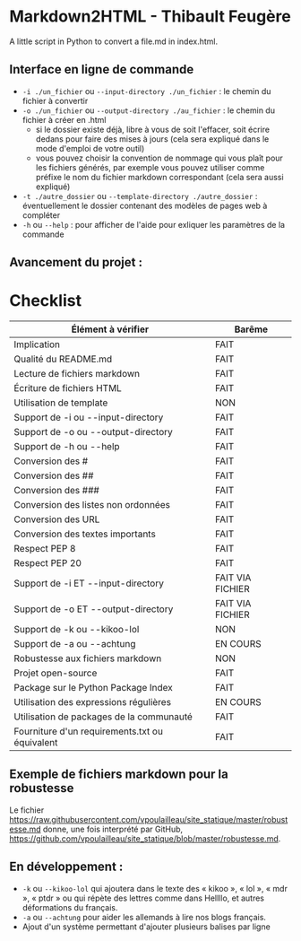 # Markdown2HTML - Thibault Feugère
A little script in Python to convert a file.md in index.html.

## Interface en ligne de commande

* `-i ./un_fichier` ou `--input-directory ./un_fichier` : le chemin du fichier à convertir
* `-o ./un_fichier` ou `--output-directory ./au_fichier` : le chemin du fichier à créer en .html
  * si le dossier existe déjà, libre à vous de soit l'effacer, soit écrire dedans pour faire des mises à jours (cela sera expliqué dans le mode d'emploi de votre outil)
  * vous pouvez choisir la convention de nommage qui vous plaît pour les fichiers générés, par exemple vous pouvez utiliser comme préfixe le nom du fichier markdown correspondant (cela sera aussi expliqué)
* `-t ./autre_dossier` ou `--template-directory ./autre_dossier` : éventuellement le dossier contenant des modèles de pages web à compléter
* `-h` ou `--help` : pour afficher de l'aide pour exliquer les paramètres de la commande

## Avancement du projet :

# Checklist

| Élément à vérifier                             | Barême |
| ---------------------------------------------- | ------ |
| Implication                                    | FAIT      |
| Qualité du README.md                           | FAIT      |
| Lecture de fichiers markdown                   | FAIT      |
| Écriture de fichiers HTML                      | FAIT      |
| Utilisation de template                        | NON      |
| Support de -i ou --input-directory             | FAIT      |
| Support de -o ou --output-directory            | FAIT      |
| Support de -h ou --help                        | FAIT      |
| Conversion des #                               | FAIT      |
| Conversion des ##                              | FAIT      |
| Conversion des ###                             | FAIT      |
| Conversion des listes non ordonnées            | FAIT      |
| Conversion des URL                             | FAIT      |
| Conversion des textes importants               | FAIT      |
| Respect PEP 8                                  | FAIT      |
| Respect PEP 20                                 | FAIT      |
| Support de -i ET --input-directory             | FAIT VIA FICHIER     |
| Support de -o ET --output-directory            | FAIT VIA FICHIER     |
| Support de -k ou --kikoo-lol                   | NON     |
| Support de -a ou --achtung                     | EN COURS     |
| Robustesse aux fichiers markdown               | NON     |
| Projet open-source                             | FAIT     |
| Package sur le Python Package Index            | FAIT     |
| Utilisation des expressions régulières         | EN COURS     |
| Utilisation de packages de la communauté       | FAIT     |
| Fourniture d'un requirements.txt ou équivalent | FAIT     |

## Exemple de fichiers markdown pour la robustesse

Le fichier https://raw.githubusercontent.com/vpoulailleau/site_statique/master/robustesse.md donne, une fois interprété par GitHub, https://github.com/vpoulailleau/site_statique/blob/master/robustesse.md.

## En développement :

* `-k` ou `--kikoo-lol` qui ajoutera dans le texte des « kikoo », « lol », « mdr », « ptdr » ou qui répète des lettres comme dans Hellllo, et autres déformations du français.
* `-a` ou `--achtung` pour aider les allemands à lire nos blogs français.
* Ajout d'un système permettant d'ajouter plusieurs balises par ligne

